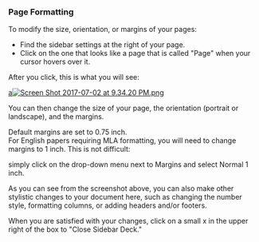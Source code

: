 
### Page Formatting

To modify the size, orientation, or margins of your pages:

* Find the sidebar settings at the right of your page. 
* Click on the one that looks like a page that is called "Page" when your cursor hovers over it. 

After you click, this is what you will see:

[a![Screen Shot 2017-07-02 at 9.34.20 PM.png](https://s19.postimg.org/75aj3cloj/Screen_Shot_2017-07-02_at_9.34.20_PM.png)](https://postimg.org/image/ovc7odz9b/)

You can then change the size of your page, the orientation (portrait or landscape), and the margins.

Default margins are set to 0.75 inch.  
For English papers requiring MLA formatting, you will need to change margins to 1 inch. This is not difficult:

simply click on the drop-down menu next to Margins and select Normal 1 inch.

As you can see from the screenshot above, you can also make other stylistic changes to your document here, such as changing the number style, formatting columns, or adding headers and/or footers.

When you are satisfied with your changes, click on a small x in the upper right of the box to "Close Sidebar Deck."

